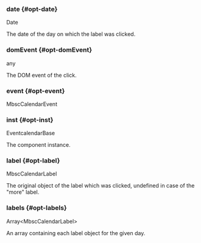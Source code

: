 ### date {#opt-date}

Date

The date of the day on which the label was clicked.
### domEvent {#opt-domEvent}

any

The DOM event of the click.
### event {#opt-event}

MbscCalendarEvent


### inst {#opt-inst}

EventcalendarBase

The component instance.
### label {#opt-label}

MbscCalendarLabel

The original object of the label which was clicked, undefined in case of the &quot;more&quot; label.
### labels {#opt-labels}

Array&lt;MbscCalendarLabel&gt;

An array containing each label object for the given day.